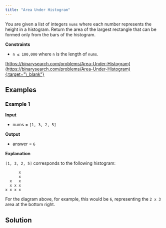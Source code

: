 ```yaml
---
title: "Area Under Histogram"
---
```


You are given a list of integers `nums` where each number represents the height in a histogram.
Return the area of the largest rectangle that can be formed only from the bars of the histogram.

**Constraints**

- `n ≤ 100,000` where `n` is the length of `nums`.

[https://binarysearch.com/problems/Area-Under-Histogram](https://binarysearch.com/problems/Area-Under-Histogram){:target="\_blank"}

## Examples

### Example 1

**Input**

- nums = `[1, 3, 2, 5]`

**Output**

- answer = `6`

**Explanation**

`[1, 3, 2, 5]` corresponds to the following histogram:

```
      x
      x
  x   x
  x x x
x x x x
```

For the diagram above, for example, this would be `6`, representing the `2 x 3` area at the bottom right.

## Solution

<script src="https://gist.github.com/yaeba/16da7be5123724fcf6eccc25581cef5a.js?file=Area-Under-Histogram.py"></script>

